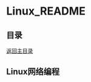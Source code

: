 # Linux_README

## 目录
[返回主目录](https://github.com/NightBonsai/Linux_README/blob/main/README.md)

## Linux网络编程
